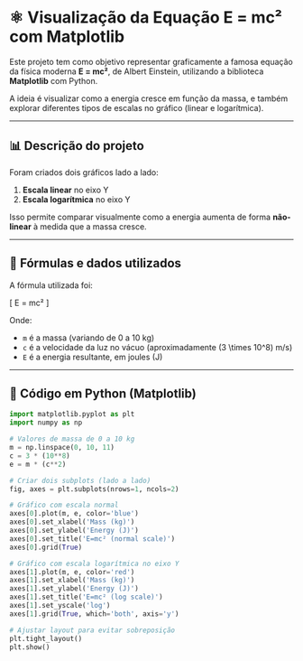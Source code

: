 # ⚛️ Visualização da Equação E = mc² com Matplotlib

Este projeto tem como objetivo representar graficamente a famosa equação da física moderna **E = mc²**, de Albert Einstein, utilizando a biblioteca **Matplotlib** com Python.

A ideia é visualizar como a energia cresce em função da massa, e também explorar diferentes tipos de escalas no gráfico (linear e logarítmica).

---

## 📊 Descrição do projeto

Foram criados dois gráficos lado a lado:

1. **Escala linear** no eixo Y
2. **Escala logarítmica** no eixo Y

Isso permite comparar visualmente como a energia aumenta de forma **não-linear** à medida que a massa cresce.

---

## 🔢 Fórmulas e dados utilizados

A fórmula utilizada foi:

\[
E = mc²
\]

Onde:
- `m` é a massa (variando de 0 a 10 kg)
- `c` é a velocidade da luz no vácuo (aproximadamente \(3 \times 10^8\) m/s)
- `E` é a energia resultante, em joules (J)

---

## 🧪 Código em Python (Matplotlib)

```python
import matplotlib.pyplot as plt
import numpy as np

# Valores de massa de 0 a 10 kg
m = np.linspace(0, 10, 11)
c = 3 * (10**8)
e = m * (c**2)

# Criar dois subplots (lado a lado)
fig, axes = plt.subplots(nrows=1, ncols=2)

# Gráfico com escala normal
axes[0].plot(m, e, color='blue')
axes[0].set_xlabel('Mass (kg)')
axes[0].set_ylabel('Energy (J)')
axes[0].set_title('E=mc² (normal scale)')
axes[0].grid(True)

# Gráfico com escala logarítmica no eixo Y
axes[1].plot(m, e, color='red')
axes[1].set_xlabel('Mass (kg)')
axes[1].set_ylabel('Energy (J)')
axes[1].set_title('E=mc² (log scale)')
axes[1].set_yscale('log')
axes[1].grid(True, which='both', axis='y')

# Ajustar layout para evitar sobreposição
plt.tight_layout()
plt.show()
